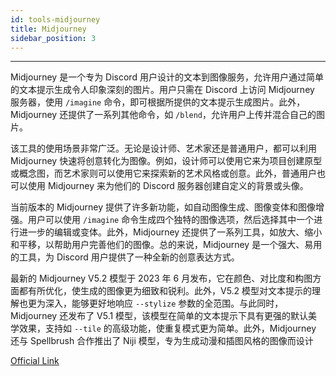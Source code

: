 ```yaml
---
id: tools-midjourney
title: Midjourney
sidebar_position: 3
---
```


----

Midjourney 是一个专为 Discord 用户设计的文本到图像服务，允许用户通过简单的文本提示生成令人印象深刻的图片。用户只需在 Discord 上访问 Midjourney 服务器，使用 `/imagine` 命令，即可根据所提供的文本提示生成图片。此外，Midjourney 还提供了一系列其他命令，如 `/blend`，允许用户上传并混合自己的图片。

该工具的使用场景非常广泛。无论是设计师、艺术家还是普通用户，都可以利用 Midjourney 快速将创意转化为图像。例如，设计师可以使用它来为项目创建原型或概念图，而艺术家则可以使用它来探索新的艺术风格或创意。此外，普通用户也可以使用 Midjourney 来为他们的 Discord 服务器创建自定义的背景或头像。

当前版本的 Midjourney 提供了许多新功能，如自动图像生成、图像变体和图像增强。用户可以使用 `/imagine` 命令生成四个独特的图像选项，然后选择其中一个进行进一步的编辑或变体。此外，Midjourney 还提供了一系列工具，如放大、缩小和平移，以帮助用户完善他们的图像。总的来说，Midjourney 是一个强大、易用的工具，为 Discord 用户提供了一种全新的创意表达方式。

最新的 Midjourney V5.2 模型于 2023 年 6 月发布，它在颜色、对比度和构图方面都有所优化，使生成的图像更为细致和锐利。此外，V5.2 模型对文本提示的理解也更为深入，能够更好地响应 `--stylize` 参数的全范围。与此同时，Midjourney 还发布了 V5.1 模型，该模型在简单的文本提示下具有更强的默认美学效果，支持如 `--tile` 的高级功能，使重复模式更为简单。此外，Midjourney 还与 Spellbrush 合作推出了 Niji 模型，专为生成动漫和插图风格的图像而设计

[Official Link](https://www.midjourney.com/home/)